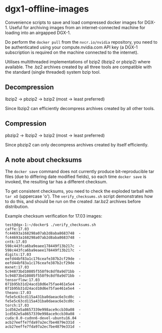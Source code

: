 # dgx1-offline-images
Convenience scripts to save and load compressed docker images for DGX-1. Useful for archiving images from an internet-connected machine for loading into an airgapped DGX-1.

Do perform the `docker pull` from the `nvcr.io/nvidia` repository, you need to be authenticated using your compute.nvidia.com API key (a DGX-1 subscription is required on the machine connected to the internet).

Utilises multithreaded implementations of bzip2 (lbzip2 or pbzip2) where available. The .bz2 archives created by all three tools are compatible with the standard (single threaded) system bzip tool.

## Decompression
lbzip2 -> pbzip2 -> bzip2 (most -> least preferred)

Since lbzip2 can efficiently decompress archives created by all other tools.

## Compression
pbzip2 -> lbzip2 -> bzip2 (most -> least preferred)

Since pbzip2 can only decompress archives created by itself efficiently.

## A note about checksums
The `docker save` command does not currently produce bit-reproducible tar files (due to differing date modified fields), so each time `docker save` is invoked, the resulting tar has a different checksum.

To get consistent checksums, you need to check the exploded tarball with `tar xO` (uppercase 'o').
The `verify_checksums.sh` script demonstrates how to do this, and should be run on the created .tar.bz2 archives before distribution.

Example checksum verification for 17.03 images:
```
test@dgx-1:~/docker$ ./verify_checksums.sh
caffe:17.03
fc44693a168298a07ab2d8aba8683748  -
fc44693a168298a07ab2d8aba8683748  -
cntk:17.03
598c443fca6ba9eaee178449f13b217c  -
598c443fca6ba9eaee178449f13b217c  -
digits:17.03
eefd44bf83a1c176ceafe387b2cf29de  -
eefd44bf83a1c176ceafe387b2cf29de  -
mxnet:17.03
5c94873bd10805f558f9c8df0a9d71bb  -
5c94873bd10805f558f9c8df0a9d71bb  -
tensorflow:17.03
071b95b31d24acd10d6e75fae461e5e4  -
071b95b31d24acd10d6e75fae461e5e4  -
theano:17.03
fe5e5c63cd115a431ba0daeac6e3cd0c  -
fe5e5c63cd115a431ba0daeac6e3cd0c  -
torch:17.03
1cd562e5a8657339e998ace9ccb30a08  -
1cd562e5a8657339e998ace9ccb30a08  -
cuda:8.0-cudnn6-devel-ubuntu16.04
acb27eeffe7fda97a2ec7be4879e331d  -
acb27eeffe7fda97a2ec7be4879e331d  -
```
